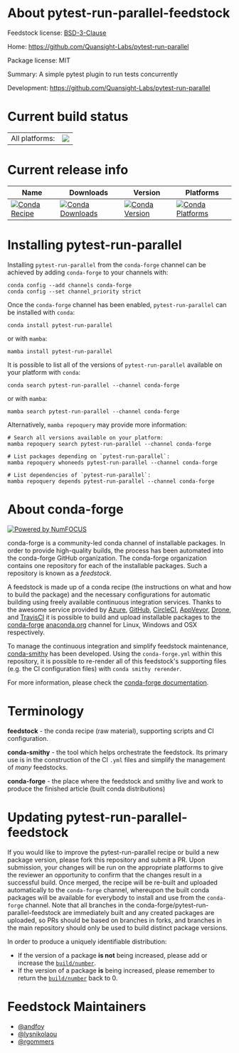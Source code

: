 About pytest-run-parallel-feedstock
===================================

Feedstock license: [BSD-3-Clause](https://github.com/conda-forge/pytest-run-parallel-feedstock/blob/main/LICENSE.txt)

Home: https://github.com/Quansight-Labs/pytest-run-parallel

Package license: MIT

Summary: A simple pytest plugin to run tests concurrently

Development: https://github.com/Quansight-Labs/pytest-run-parallel

Current build status
====================


<table><tr><td>All platforms:</td>
    <td>
      <a href="https://dev.azure.com/conda-forge/feedstock-builds/_build/latest?definitionId=24128&branchName=main">
        <img src="https://dev.azure.com/conda-forge/feedstock-builds/_apis/build/status/pytest-run-parallel-feedstock?branchName=main">
      </a>
    </td>
  </tr>
</table>

Current release info
====================

| Name | Downloads | Version | Platforms |
| --- | --- | --- | --- |
| [![Conda Recipe](https://img.shields.io/badge/recipe-pytest--run--parallel-green.svg)](https://anaconda.org/conda-forge/pytest-run-parallel) | [![Conda Downloads](https://img.shields.io/conda/dn/conda-forge/pytest-run-parallel.svg)](https://anaconda.org/conda-forge/pytest-run-parallel) | [![Conda Version](https://img.shields.io/conda/vn/conda-forge/pytest-run-parallel.svg)](https://anaconda.org/conda-forge/pytest-run-parallel) | [![Conda Platforms](https://img.shields.io/conda/pn/conda-forge/pytest-run-parallel.svg)](https://anaconda.org/conda-forge/pytest-run-parallel) |

Installing pytest-run-parallel
==============================

Installing `pytest-run-parallel` from the `conda-forge` channel can be achieved by adding `conda-forge` to your channels with:

```
conda config --add channels conda-forge
conda config --set channel_priority strict
```

Once the `conda-forge` channel has been enabled, `pytest-run-parallel` can be installed with `conda`:

```
conda install pytest-run-parallel
```

or with `mamba`:

```
mamba install pytest-run-parallel
```

It is possible to list all of the versions of `pytest-run-parallel` available on your platform with `conda`:

```
conda search pytest-run-parallel --channel conda-forge
```

or with `mamba`:

```
mamba search pytest-run-parallel --channel conda-forge
```

Alternatively, `mamba repoquery` may provide more information:

```
# Search all versions available on your platform:
mamba repoquery search pytest-run-parallel --channel conda-forge

# List packages depending on `pytest-run-parallel`:
mamba repoquery whoneeds pytest-run-parallel --channel conda-forge

# List dependencies of `pytest-run-parallel`:
mamba repoquery depends pytest-run-parallel --channel conda-forge
```


About conda-forge
=================

[![Powered by
NumFOCUS](https://img.shields.io/badge/powered%20by-NumFOCUS-orange.svg?style=flat&colorA=E1523D&colorB=007D8A)](https://numfocus.org)

conda-forge is a community-led conda channel of installable packages.
In order to provide high-quality builds, the process has been automated into the
conda-forge GitHub organization. The conda-forge organization contains one repository
for each of the installable packages. Such a repository is known as a *feedstock*.

A feedstock is made up of a conda recipe (the instructions on what and how to build
the package) and the necessary configurations for automatic building using freely
available continuous integration services. Thanks to the awesome service provided by
[Azure](https://azure.microsoft.com/en-us/services/devops/), [GitHub](https://github.com/),
[CircleCI](https://circleci.com/), [AppVeyor](https://www.appveyor.com/),
[Drone](https://cloud.drone.io/welcome), and [TravisCI](https://travis-ci.com/)
it is possible to build and upload installable packages to the
[conda-forge](https://anaconda.org/conda-forge) [anaconda.org](https://anaconda.org/)
channel for Linux, Windows and OSX respectively.

To manage the continuous integration and simplify feedstock maintenance,
[conda-smithy](https://github.com/conda-forge/conda-smithy) has been developed.
Using the ``conda-forge.yml`` within this repository, it is possible to re-render all of
this feedstock's supporting files (e.g. the CI configuration files) with ``conda smithy rerender``.

For more information, please check the [conda-forge documentation](https://conda-forge.org/docs/).

Terminology
===========

**feedstock** - the conda recipe (raw material), supporting scripts and CI configuration.

**conda-smithy** - the tool which helps orchestrate the feedstock.
                   Its primary use is in the construction of the CI ``.yml`` files
                   and simplify the management of *many* feedstocks.

**conda-forge** - the place where the feedstock and smithy live and work to
                  produce the finished article (built conda distributions)


Updating pytest-run-parallel-feedstock
======================================

If you would like to improve the pytest-run-parallel recipe or build a new
package version, please fork this repository and submit a PR. Upon submission,
your changes will be run on the appropriate platforms to give the reviewer an
opportunity to confirm that the changes result in a successful build. Once
merged, the recipe will be re-built and uploaded automatically to the
`conda-forge` channel, whereupon the built conda packages will be available for
everybody to install and use from the `conda-forge` channel.
Note that all branches in the conda-forge/pytest-run-parallel-feedstock are
immediately built and any created packages are uploaded, so PRs should be based
on branches in forks, and branches in the main repository should only be used to
build distinct package versions.

In order to produce a uniquely identifiable distribution:
 * If the version of a package **is not** being increased, please add or increase
   the [``build/number``](https://docs.conda.io/projects/conda-build/en/latest/resources/define-metadata.html#build-number-and-string).
 * If the version of a package **is** being increased, please remember to return
   the [``build/number``](https://docs.conda.io/projects/conda-build/en/latest/resources/define-metadata.html#build-number-and-string)
   back to 0.

Feedstock Maintainers
=====================

* [@andfoy](https://github.com/andfoy/)
* [@lysnikolaou](https://github.com/lysnikolaou/)
* [@rgommers](https://github.com/rgommers/)

